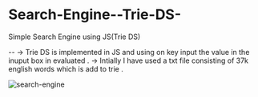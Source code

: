 # Search-Engine--Trie-DS-
Simple Search Engine using JS(Trie DS)

--
  -> Trie DS is implemented in JS and using on key input the value in the inuput box in evaluated .
  -> Intially I have used a txt file consisting of 37k english words which is add to trie .

  ![search-engine](https://user-images.githubusercontent.com/54505967/84342575-849bd900-abc3-11ea-9947-561abd797d95.gif)
  
